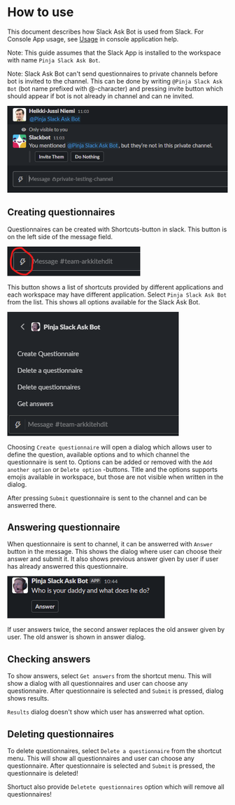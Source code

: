 # How to use

This document describes how Slack Ask Bot is used from Slack. For Console App
usage, see [Usage](ConsoleApp.md#usage) in console application help.

Note: This guide assumes that the Slack App is installed to the workspace with
name `Pinja Slack Ask Bot`.

Note: Slack Ask Bot can't send questionnaires to private channels before bot
is invited to the channel. This can be done by writing `@Pinja Slack Ask Bot`
(bot name prefixed with @-character) and pressing invite button which should
appear if bot is not already in channel and can ne invited.

![Invite bot](images/invite_bot.png "Invite bot")

## Creating questionnaires

Questionnaires can be created with Shortcuts-button in slack. This button is on
the left side of the message field.

![Shortcut button](images/message_box.png "Shortcut button")

This button shows a list of shortcuts provided by different applications and
each workspace may have different application. Select `Pinja Slack Ask Bot`
from the list. This shows all options available for the Slack Ask Bot.

![List of options](images/shortcut_options.png "List of options")

Choosing `Create questionnaire` will open a dialog which allows user to define
the question, available options and to which channel the questionnaire is sent
to. Options can be added or removed with the `Add another option` or
`Delete option` -buttons. Title and the options supports emojis available in
workspace, but those are not visible when written in the dialog.

After pressing `Submit` questionnaire is sent to the channel and can be
answerred there.

## Answering questionnaire

When questionnaire is sent to channel, it can be answerred with `Answer` button
in the message. This shows the dialog where user can choose their answer and
submit it. It also shows previous answer given by user if user has already
answerred this questionnaire.

![Answer button](images/answer_button.png "Answer button")

If user answers twice, the second answer replaces the old answer given by user.
The old answer is shown in answer dialog.

## Checking answers

To show answers, select `Get answers` from the shortcut menu. This will show a
dialog with all questionnaires and user can choose any questionnaire. After
questionnaire is selected and `Submit` is pressed, dialog shows results.

`Results` dialog doesn't show which user has answerred what option.

## Deleting questionnaires

To delete questionnaires, select `Delete a questionnaire` from the shortcut
menu. This will show all questionnaires and user can choose any
questionnaire. After questionnaire is selected and `Submit` is pressed, the
questionnaire is deleted!

Shortuct also provide `Deletete questionnaires` option which will remove all
questionnaires!
